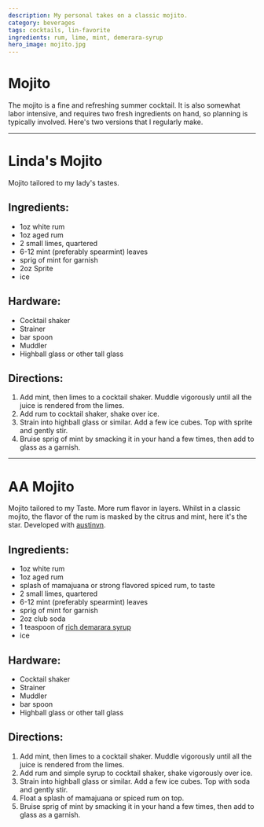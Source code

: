 ```yaml
---
description: My personal takes on a classic mojito. 
category: beverages
tags: cocktails, lin-favorite
ingredients: rum, lime, mint, demerara-syrup
hero_image: mojito.jpg
---
```


# Mojito

The mojito is a fine and refreshing summer cocktail. It is also somewhat labor intensive, and requires two fresh ingredients on hand, so planning is typically involved. Here's two versions that I regularly make.

---

# Linda's Mojito 

Mojito tailored to my lady's tastes. 

## Ingredients:

- 1oz white rum
- 1oz aged rum
- 2 small limes, quartered 
- 6-12 mint (preferably spearmint) leaves
- sprig of mint for garnish
- 2oz Sprite 
- ice

## Hardware:

- Cocktail shaker
- Strainer
- bar spoon
- Muddler
- Highball glass or other tall glass

## Directions:

1. Add mint, then limes to a cocktail shaker. Muddle vigorously until all the juice is rendered from the limes.
2. Add rum to cocktail shaker, shake over ice.
3. Strain into highball glass or similar. Add a few ice cubes. Top with sprite and gently stir. 
4. Bruise sprig of mint by smacking it in your hand a few times, then add to glass as a garnish. 

---

# AA Mojito 

Mojito tailored to my Taste. More rum flavor in layers. Whilst in a classic mojito, the flavor of the rum is masked by the citrus and mint, here it's the star. Developed with [austinvn](https://github.com/austinvn).

## Ingredients:

- 1oz white rum
- 1oz aged rum
- splash of mamajuana or strong flavored spiced rum, to taste
- 2 small limes, quartered 
- 6-12 mint (preferably spearmint) leaves
- sprig of mint for garnish
- 2oz club soda
- 1 teaspoon of [rich demarara syrup](../Syrups.html#rich-demerara-syrup) 
- ice

## Hardware:

- Cocktail shaker
- Strainer
- Muddler
- bar spoon
- Highball glass or other tall glass

## Directions:

1. Add mint, then limes to a cocktail shaker. Muddle vigorously until all the juice is rendered from the limes.
2. Add rum and simple syrup to cocktail shaker, shake vigorously over ice.
3. Strain into highball glass or similar. Add a few ice cubes. Top with soda and gently stir. 
4. Float a splash of mamajuana or spiced rum on top. 
5. Bruise sprig of mint by smacking it in your hand a few times, then add to glass as a garnish. 
